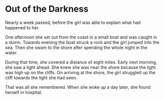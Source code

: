 # Out of the Darkness

Nearly a week passed, before the girl was able to explain what had happened to her.

One afternoon she set out from the coast in a small boat and was caught in a storm. Towards evening the boat struck a rock and the girl jumped into the sea. Then she swam to the shore after spending the whole night in the water.

During that time, she covered a distance of eight miles. Early next morning, she saw a light ahead. She knew she was near the shore because the light was high up on the cliffs. On arriving at the shore, the girl struggled up the cliff towards the light she had seen. 

That was all she remembered. When she woke up a day later, she found herself in hospital.
